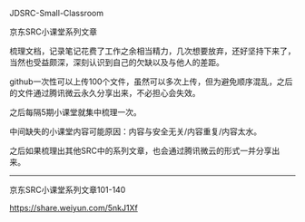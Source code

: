 JDSRC-Small-Classroom

京东SRC小课堂系列文章

梳理文档，记录笔记花费了工作之余相当精力，几次想要放弃，还好坚持下来了，当然也受益颇深，深刻认识到自己的欠缺以及与他人的差距。

github一次性可以上传100个文件，虽然可以多次上传，但为避免顺序混乱，之后的文件通过腾讯微云永久分享出来，不必担心会失效。

之后每隔5期小课堂就集中梳理一次。

中间缺失的小课堂内容可能原因：内容与安全无关/内容重复/内容太水。

之后如果梳理出其他SRC中的系列文章，也会通过腾讯微云的形式一并分享出来。

------------------------------------------------------------------------------------------------------------------------------------------

京东SRC小课堂系列文章101-140

https://share.weiyun.com/5nkJ1Xf
